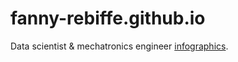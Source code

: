 # fanny-rebiffe.github.io
Data scientist &amp; mechatronics engineer
[infographics](http://fanny-rebiffe.github.io/infographics/Metaheuristic.pdf).
